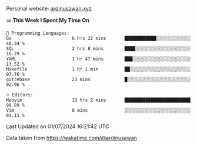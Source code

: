 Personal website: [ardinusawan.xyz](https://ardinusawan.xyz)

<!--START_SECTION:waka-->
📊 **This Week I Spent My Time On** 

```text
💬 Programming Languages: 
Go                       6 hrs 22 mins       ████████████░░░░░░░░░░░░░   48.34 % 
SQL                      2 hrs 8 mins        ████░░░░░░░░░░░░░░░░░░░░░   16.29 % 
YAML                     1 hr 47 mins        ███░░░░░░░░░░░░░░░░░░░░░░   13.52 % 
Makefile                 1 hr 1 min          ██░░░░░░░░░░░░░░░░░░░░░░░   07.76 % 
gitrebase                23 mins             █░░░░░░░░░░░░░░░░░░░░░░░░   02.96 % 

🔥 Editors: 
Neovim                   13 hrs 2 mins       █████████████████████████   98.89 % 
Vim                      8 mins              ░░░░░░░░░░░░░░░░░░░░░░░░░   01.11 % 
```


 Last Updated on 01/07/2024 16:21:42 UTC
<!--END_SECTION:waka-->
Data taken from https://wakatime.com/@ardinusawan
